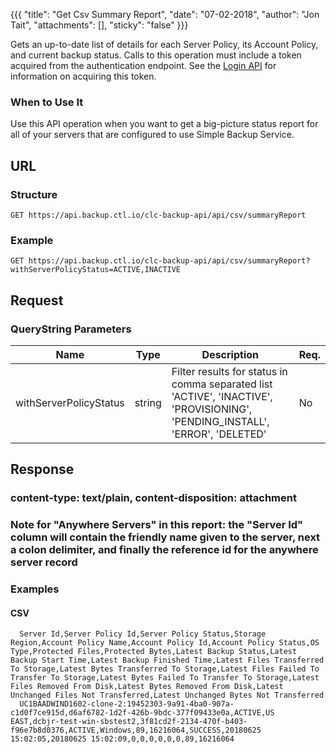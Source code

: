 {{{
  "title": "Get Csv Summary Report",
  "date": "07-02-2018",
  "author": "Jon Tait",
  "attachments": [],
  "sticky": "false"
}}}

Gets an up-to-date list of details for each Server Policy, its Account Policy, and current backup status. Calls to this operation must include a token acquired from the authentication endpoint. See the [Login API](../Authentication/login.md) for information on acquiring this token.

### When to Use It

Use this API operation when you want to get a big-picture status report for all of your servers that are configured to use Simple Backup Service.

## URL

### Structure

    GET https://api.backup.ctl.io/clc-backup-api/api/csv/summaryReport

### Example

    GET https://api.backup.ctl.io/clc-backup-api/api/csv/summaryReport?withServerPolicyStatus=ACTIVE,INACTIVE

## Request

### QueryString Parameters

| Name | Type | Description | Req. |
| --- | --- | --- | --- |
| withServerPolicyStatus | string | Filter results for status in comma separated list 'ACTIVE', 'INACTIVE', 'PROVISIONING', 'PENDING_INSTALL', 'ERROR', 'DELETED' | No |

## Response

### content-type: text/plain, content-disposition: attachment

### Note for "Anywhere Servers" in this report: the "Server Id" column will contain the friendly name given to the server, next a colon delimiter, and finally the reference id for the anywhere server record

### Examples

#### CSV

      Server Id,Server Policy Id,Server Policy Status,Storage Region,Account Policy Name,Account Policy Id,Account Policy Status,OS Type,Protected Files,Protected Bytes,Latest Backup Status,Latest Backup Start Time,Latest Backup Finished Time,Latest Files Transferred To Storage,Latest Bytes Transferred To Storage,Latest Files Failed To Transfer To Storage,Latest Bytes Failed To Transfer To Storage,Latest Files Removed From Disk,Latest Bytes Removed From Disk,Latest Unchanged Files Not Transferred,Latest Unchanged Bytes Not Transferred
      UC1BAADWIND1602-clone-2:19452303-9a91-4ba0-907a-c1d0f7ce915d,d6af6782-1d2f-426b-9bdc-377f09433e0a,ACTIVE,US EAST,dcbjr-test-win-sbstest2,3f81cd2f-2134-470f-b403-f96e7b8d0376,ACTIVE,Windows,89,16216064,SUCCESS,20180625 15:02:05,20180625 15:02:09,0,0,0,0,0,0,89,16216064
